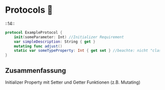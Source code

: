 # Protocols 📜
::14::

```swift
protocol ExampleProtocol {
	init(someParameter: Int) //Initializer Requirement
    var simpleDescription: String { get }
    mutating func adjust()
	static var someTypeProperty: Int { get set } //beachte: nicht "class"
}
```

## Zusammenfassung
Initializer
Property mit Setter und Getter
Funktionen (z.B. Mutating)